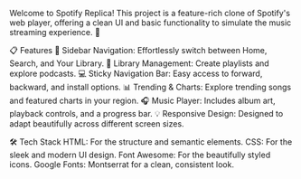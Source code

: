 Welcome to Spotify Replica! This project is a feature-rich clone of Spotify's web player, offering a clean UI and basic functionality to simulate the music streaming experience. 🌟

📋 Features
🎵 Sidebar Navigation: Effortlessly switch between Home, Search, and Your Library.
📂 Library Management: Create playlists and explore podcasts.
💻 Sticky Navigation Bar: Easy access to forward, backward, and install options.
📊 Trending & Charts: Explore trending songs and featured charts in your region.
🎧 Music Player: Includes album art, playback controls, and a progress bar.
💡 Responsive Design: Designed to adapt beautifully across different screen sizes.

🛠️ Tech Stack
HTML: For the structure and semantic elements.
CSS: For the sleek and modern UI design.
Font Awesome: For the beautifully styled icons.
Google Fonts: Montserrat for a clean, consistent look.